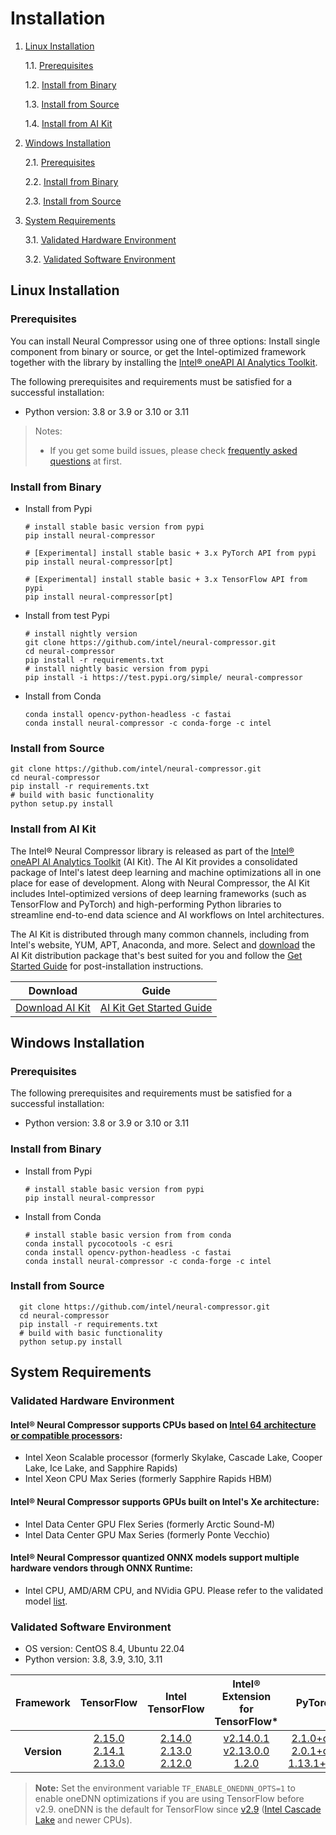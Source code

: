 # Installation

1. [Linux Installation](#linux-installation)

    1.1. [Prerequisites](#prerequisites)

    1.2. [Install from Binary](#install-from-binary)

    1.3. [Install from Source](#install-from-source)

    1.4. [Install from AI Kit](#install-from-ai-kit)

2. [Windows Installation](#windows-installation)

    2.1. [Prerequisites](#prerequisites-1)

    2.2. [Install from Binary](#install-from-binary-1)

    2.3. [Install from Source](#install-from-source-1)

3. [System Requirements](#system-requirements)

   3.1. [Validated Hardware Environment](#validated-hardware-environment)

   3.2. [Validated Software Environment](#validated-software-environment)

## Linux Installation
### Prerequisites
You can install Neural Compressor using one of three options: Install single component from binary or source, or get the Intel-optimized framework together with the library by installing the [Intel® oneAPI AI Analytics Toolkit](https://software.intel.com/content/www/us/en/develop/tools/oneapi/ai-analytics-toolkit.html).

The following prerequisites and requirements must be satisfied for a successful installation:

- Python version: 3.8 or 3.9 or 3.10 or 3.11

> Notes:
> - If you get some build issues, please check [frequently asked questions](faq.md) at first.

### Install from Binary
- Install from Pypi
  ```Shell
  # install stable basic version from pypi
  pip install neural-compressor
  ```
  ```Shell
  # [Experimental] install stable basic + 3.x PyTorch API from pypi 
  pip install neural-compressor[pt]
  ```
  ```Shell
  # [Experimental] install stable basic + 3.x TensorFlow API from pypi 
  pip install neural-compressor[pt]
  ```

- Install from test Pypi
  ```Shell
  # install nightly version
  git clone https://github.com/intel/neural-compressor.git
  cd neural-compressor
  pip install -r requirements.txt
  # install nightly basic version from pypi
  pip install -i https://test.pypi.org/simple/ neural-compressor
  ```

- Install from Conda 
  ```Shell
  conda install opencv-python-headless -c fastai
  conda install neural-compressor -c conda-forge -c intel
  ```

### Install from Source

  ```Shell
  git clone https://github.com/intel/neural-compressor.git
  cd neural-compressor
  pip install -r requirements.txt
  # build with basic functionality
  python setup.py install
  ```

### Install from AI Kit

The Intel® Neural Compressor library is released as part of the [Intel® oneAPI AI Analytics Toolkit](https://software.intel.com/content/www/us/en/develop/tools/oneapi/ai-analytics-toolkit.html) (AI Kit). The AI Kit provides a consolidated package of Intel's latest deep learning and machine optimizations all in one place for ease of development. Along with Neural Compressor, the AI Kit includes Intel-optimized versions of deep learning frameworks (such as TensorFlow and PyTorch) and high-performing Python libraries to streamline end-to-end data science and AI workflows on Intel architectures.

The AI Kit is distributed through many common channels, including from Intel's website, YUM, APT, Anaconda, and more. Select and [download](https://software.intel.com/content/www/us/en/develop/tools/oneapi/ai-analytics-toolkit/download.html) the AI Kit distribution package that's best suited for you and follow the [Get Started Guide](https://software.intel.com/content/www/us/en/develop/documentation/get-started-with-ai-linux/top.html) for post-installation instructions.

|Download|Guide|
|-|-|
|[Download AI Kit](https://software.intel.com/content/www/us/en/develop/tools/oneapi/ai-analytics-toolkit/) |[AI Kit Get Started Guide](https://software.intel.com/content/www/us/en/develop/documentation/get-started-with-ai-linux/top.html) |

## Windows Installation

### Prerequisites

The following prerequisites and requirements must be satisfied for a successful installation:

- Python version: 3.8 or 3.9 or 3.10 or 3.11

### Install from Binary
- Install from Pypi
  ```Shell
  # install stable basic version from pypi
  pip install neural-compressor
  ```
- Install from Conda
  ```Shell
  # install stable basic version from from conda
  conda install pycocotools -c esri
  conda install opencv-python-headless -c fastai
  conda install neural-compressor -c conda-forge -c intel
  ```

### Install from Source

```Shell
  git clone https://github.com/intel/neural-compressor.git
  cd neural-compressor
  pip install -r requirements.txt
  # build with basic functionality
  python setup.py install
  ```

## System Requirements

### Validated Hardware Environment
#### Intel® Neural Compressor supports CPUs based on [Intel 64 architecture or compatible processors](https://en.wikipedia.org/wiki/X86-64):

* Intel Xeon Scalable processor (formerly Skylake, Cascade Lake, Cooper Lake, Ice Lake, and Sapphire Rapids)
* Intel Xeon CPU Max Series (formerly Sapphire Rapids HBM)

#### Intel® Neural Compressor supports GPUs built on Intel's Xe architecture:

* Intel Data Center GPU Flex Series (formerly Arctic Sound-M)
* Intel Data Center GPU Max Series (formerly Ponte Vecchio)

#### Intel® Neural Compressor quantized ONNX models support multiple hardware vendors through ONNX Runtime:

* Intel CPU, AMD/ARM CPU, and NVidia GPU. Please refer to the validated model [list](./validated_model_list.md#validated-onnx-qdq-int8-models-on-multiple-hardware-through-onnx-runtime).

### Validated Software Environment

* OS version: CentOS 8.4, Ubuntu 22.04
* Python version: 3.8, 3.9, 3.10, 3.11

<table class="docutils">
<thead>
  <tr style="vertical-align: middle; text-align: center;">
    <th>Framework</th>
    <th>TensorFlow</th>
    <th>Intel<br>TensorFlow</th>
    <th>Intel®<br>Extension for<br>TensorFlow*</th>
    <th>PyTorch</th>
    <th>Intel®<br>Extension for<br>PyTorch*</th>
    <th>ONNX<br>Runtime</th>
    <th>MXNet</th>
  </tr>
</thead>
<tbody>
  <tr align="center">
    <th>Version</th>
    <td class="tg-7zrl"> <a href=https://github.com/tensorflow/tensorflow/tree/v2.15.0>2.15.0</a><br>
    <a href=https://github.com/tensorflow/tensorflow/tree/v2.14.1>2.14.1</a><br>
    <a href=https://github.com/tensorflow/tensorflow/tree/v2.13.0>2.13.0</a><br></td>
    <td class="tg-7zrl"> <a href=https://github.com/Intel-tensorflow/tensorflow/tree/v2.14.0>2.14.0</a><br>
    <a href=https://github.com/Intel-tensorflow/tensorflow/tree/v2.13.0>2.13.0</a><br>
    <a href=https://github.com/Intel-tensorflow/tensorflow/tree/v2.12.0>2.12.0</a><br></td>
    <td class="tg-7zrl"> <a href=https://github.com/intel/intel-extension-for-tensorflow/tree/v2.14.0.1>v2.14.0.1</a><br>
    <a href=https://github.com/intel/intel-extension-for-tensorflow/tree/v2.13.0.0>v2.13.0.0</a><br>
    <a href=https://github.com/intel/intel-extension-for-tensorflow/tree/v1.2.0>1.2.0</a><br></td>
    <td class="tg-7zrl"><a href=https://github.com/pytorch/pytorch/tree/v2.1.0>2.1.0+cpu</a><br>
    <a href=https://github.com/pytorch/pytorch/tree/v2.0.1>2.0.1+cpu</a><br>
    <a href=https://github.com/pytorch/pytorch/tree/v1.13.1>1.13.1+cpu</a><br></td>
    <td class="tg-7zrl"><a href=https://github.com/intel/intel-extension-for-pytorch/tree/v2.1.0%2Bcpu>2.1.0+cpu</a><br>
    <a href=https://github.com/intel/intel-extension-for-pytorch/tree/v2.0.100%2Bcpu>2.0.1+cpu</a><br>
    <a href=https://github.com/intel/intel-extension-for-pytorch/tree/v1.13.100%2Bcpu>1.13.1+cpu</a><br></td>
    <td class="tg-7zrl"><a href=https://github.com/microsoft/onnxruntime/tree/v1.16.3>1.16.3</a><br>
    <a href=https://github.com/microsoft/onnxruntime/tree/v1.15.1>1.15.1</a><br>    
    <a href=https://github.com/microsoft/onnxruntime/tree/v1.14.1>1.14.1</a><br></td>
    <td class="tg-7zrl"><a href=https://github.com/apache/incubator-mxnet/tree/1.9.1>1.9.1</a><br></td>
  </tr>
</tbody>
</table>

> **Note:**
> Set the environment variable ``TF_ENABLE_ONEDNN_OPTS=1`` to enable oneDNN optimizations if you are using TensorFlow before v2.9. oneDNN is the default for TensorFlow since [v2.9](https://github.com/tensorflow/tensorflow/releases/tag/v2.9.0) ([Intel Cascade Lake](https://www.intel.com/content/www/us/en/products/platforms/details/cascade-lake.html) and newer CPUs).
